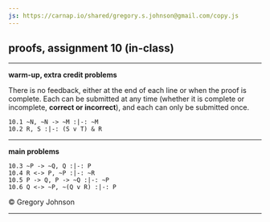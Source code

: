 ```yaml
---
js: https://carnap.io/shared/gregory.s.johnson@gmail.com/copy.js
--- 
```


## proofs, assignment 10 (in-class)

---

**warm-up, extra credit problems**

There is no feedback, either at the end of each line or when the proof is complete. Each can be submitted at any time (whether it is complete or incomplete, **correct or incorrect**), and each can only be submitted once.

~~~{.ProofChecker .JohnsonSL options="fonts tabindent render exam" guides="fitch" feedback="none" points="1" late-credit="1"}
10.1 ~N, ~N -> ~M :|-: ~M
10.2 R, S :|-: (S v T) & R 
~~~

---

**main problems**

~~~{.ProofChecker .JohnsonSL options="fonts tabindent" guides="fitch" points="25" late-credit="19"}
10.3 ~P -> ~Q, Q :|-: P
10.4 R <-> P, ~P :|-: ~R
10.5 P -> Q, P -> ~Q :|-: ~P
10.6 Q <-> ~P, ~(Q v R) :|-: P
~~~

<p>&copy; <script>document.write(new Date().getFullYear())</script> Gregory Johnson</p>
 
---